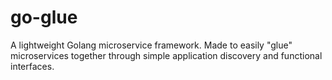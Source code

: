 # go-glue
A lightweight Golang microservice framework.  Made to easily "glue" microservices together through simple application discovery and functional interfaces.
